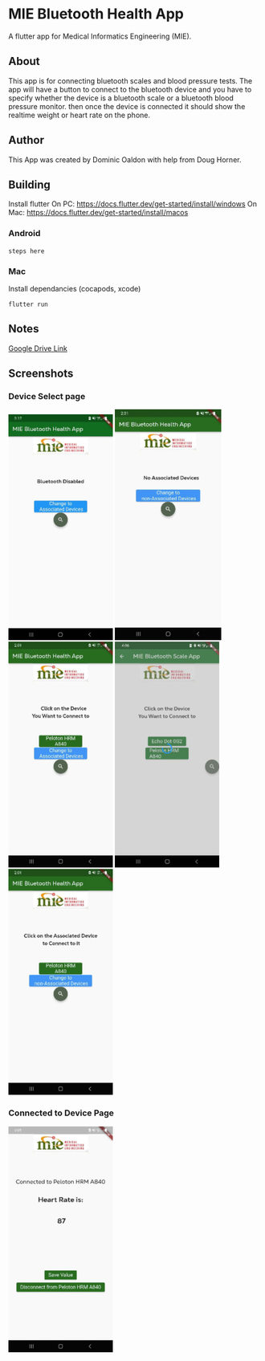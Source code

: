 # MIE Bluetooth Health App

A flutter app for Medical Informatics Engineering (MIE).

## About

This app is for connecting bluetooth scales and blood pressure tests.
The app will have a button to connect to the bluetooth device and you have to specify whether the device is a bluetooth scale or a bluetooth blood pressure monitor. then once the device is connected it should show the realtime weight or heart rate on the phone.

## Author

This App was created by Dominic Oaldon with help from Doug Horner.

## Building

Install flutter
On PC: https://docs.flutter.dev/get-started/install/windows
On Mac: https://docs.flutter.dev/get-started/install/macos

### Android

```
steps here
```

### Mac

Install dependancies (cocapods, xcode)
```
flutter run
```

## Notes

[Google Drive Link](https://docs.google.com/document/d/1tMROo_rObtT972zS42XL3zOv_wVSsJWuNO4OBSkATlc/edit?pli=1)

## Screenshots

### Device Select page

![alt text][bluetoothIsDisabled]
![alt text][AssociatedPageEmpty]
![alt text][deviceSelectPage]
![alt text][loadingScreen2]
![alt text][AssociatedPage]

### Connected to Device Page

![alt text][connectedPage]

<!-- [homeScreenImage]: assets/images/homescreen_screenshot.jpg "home screen"
[loadingScreen1]: assets/images/loadingScreen1.jpg "loading screen between home screen and device page" -->
[loadingScreen2]: assets/images/loadingScreen2.jpg "loading screen between device page and connected page"
[deviceSelectPage]: assets/images/Device_Page.jpg "device select page"
[connectedPage]: assets/images/Cconnected_page.jpg "connected page"
[AssociatedPageEmpty]: assets/images/Assocaited_Page.jpg "Empty Associated Page"
[AssociatedPage]: assets/images/Associated_Page2.jpg "Associated Page After Connection"
[bluetoothIsDisabled]: assets/images/Bluetooth_is_disabled.jpg "Shows when Device has bluetooth disabled"
